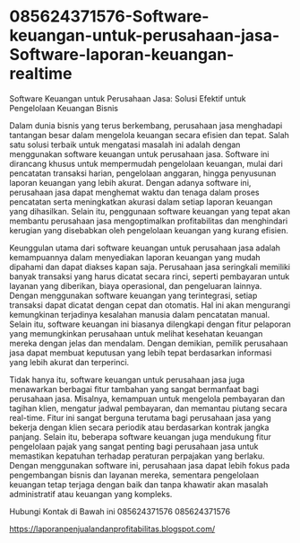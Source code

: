 # 085624371576-Software-keuangan-untuk-perusahaan-jasa-Software-laporan-keuangan-realtime
Software Keuangan untuk Perusahaan Jasa: Solusi Efektif untuk Pengelolaan Keuangan Bisnis

Dalam dunia bisnis yang terus berkembang, perusahaan jasa menghadapi tantangan besar dalam mengelola keuangan secara efisien dan tepat. Salah satu solusi terbaik untuk mengatasi masalah ini adalah dengan menggunakan software keuangan untuk perusahaan jasa. Software ini dirancang khusus untuk mempermudah pengelolaan keuangan, mulai dari pencatatan transaksi harian, pengelolaan anggaran, hingga penyusunan laporan keuangan yang lebih akurat. Dengan adanya software ini, perusahaan jasa dapat menghemat waktu dan tenaga dalam proses pencatatan serta meningkatkan akurasi dalam setiap laporan keuangan yang dihasilkan. Selain itu, penggunaan software keuangan yang tepat akan membantu perusahaan jasa mengoptimalkan profitabilitas dan menghindari kerugian yang disebabkan oleh pengelolaan keuangan yang kurang efisien.

Keunggulan utama dari software keuangan untuk perusahaan jasa adalah kemampuannya dalam menyediakan laporan keuangan yang mudah dipahami dan dapat diakses kapan saja. Perusahaan jasa seringkali memiliki banyak transaksi yang harus dicatat secara rinci, seperti pembayaran untuk layanan yang diberikan, biaya operasional, dan pengeluaran lainnya. Dengan menggunakan software keuangan yang terintegrasi, setiap transaksi dapat dicatat dengan cepat dan otomatis. Hal ini akan mengurangi kemungkinan terjadinya kesalahan manusia dalam pencatatan manual. Selain itu, software keuangan ini biasanya dilengkapi dengan fitur pelaporan yang memungkinkan perusahaan untuk melihat kesehatan keuangan mereka dengan jelas dan mendalam. Dengan demikian, pemilik perusahaan jasa dapat membuat keputusan yang lebih tepat berdasarkan informasi yang lebih akurat dan terperinci.

Tidak hanya itu, software keuangan untuk perusahaan jasa juga menawarkan berbagai fitur tambahan yang sangat bermanfaat bagi perusahaan jasa. Misalnya, kemampuan untuk mengelola pembayaran dan tagihan klien, mengatur jadwal pembayaran, dan memantau piutang secara real-time. Fitur ini sangat berguna terutama bagi perusahaan jasa yang bekerja dengan klien secara periodik atau berdasarkan kontrak jangka panjang. Selain itu, beberapa software keuangan juga mendukung fitur pengelolaan pajak yang sangat penting bagi perusahaan jasa untuk memastikan kepatuhan terhadap peraturan perpajakan yang berlaku. Dengan menggunakan software ini, perusahaan jasa dapat lebih fokus pada pengembangan bisnis dan layanan mereka, sementara pengelolaan keuangan tetap terjaga dengan baik dan tanpa khawatir akan masalah administratif atau keuangan yang kompleks.

Hubungi Kontak di Bawah ini 
085624371576
085624371576

https://laporanpenjualandanprofitabilitas.blogspot.com/


